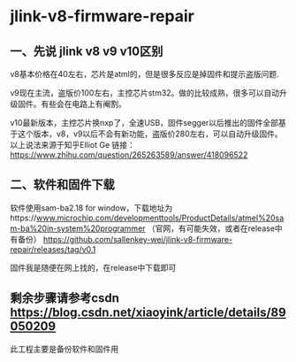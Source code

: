 # jlink-v8-firmware-repair
## 一、先说 jlink v8 v9 v10区别
v8基本价格在40左右，芯片是atml的，但是很多反应是掉固件和提示盗版问题.

v9现在主流，盗版价100左右，主控芯片stm32。做的比较成熟，很多可以自动升级固件。有些会在电路上有阉割。

v10最新版本，主控芯片换nxp了，全速USB，固件segger以后推出的固件全部基于这个版本，v8，v9以后不会有新功能，盗版价280左右，可以自动升级固件。
以上说法来源于知乎Elliot Ge
链接：https://www.zhihu.com/question/265263589/answer/418096522
## 二、软件和固件下载
软件使用sam-ba2.18 for window，下载地址为https://www.microchip.com/developmenttools/ProductDetails/atmel%20sam-ba%20in-system%20programmer （官网，有可能失效，或者在release中有备份）
https://github.com/sallenkey-wei/jlink-v8-firmware-repair/releases/tag/v0.1

固件我是随便在网上找的，在release中下载即可

## 剩余步骤请参考csdn https://blog.csdn.net/xiaoyink/article/details/89050209 
此工程主要是备份软件和固件用
